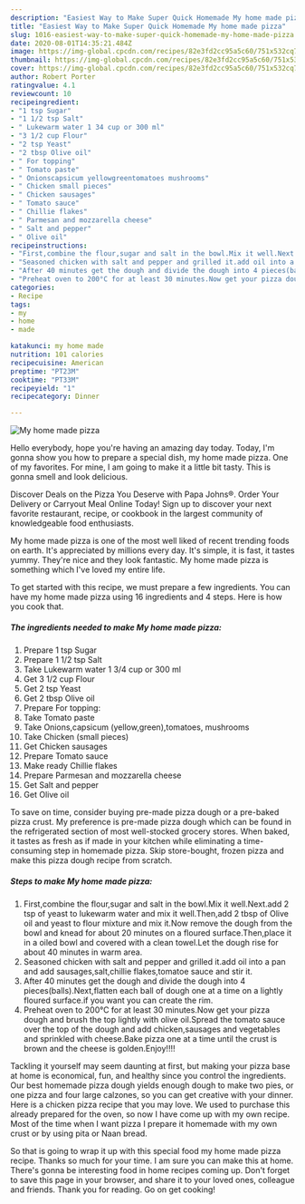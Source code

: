 ```yaml
---
description: "Easiest Way to Make Super Quick Homemade My home made pizza"
title: "Easiest Way to Make Super Quick Homemade My home made pizza"
slug: 1016-easiest-way-to-make-super-quick-homemade-my-home-made-pizza
date: 2020-08-01T14:35:21.484Z
image: https://img-global.cpcdn.com/recipes/82e3fd2cc95a5c60/751x532cq70/my-home-made-pizza-recipe-main-photo.jpg
thumbnail: https://img-global.cpcdn.com/recipes/82e3fd2cc95a5c60/751x532cq70/my-home-made-pizza-recipe-main-photo.jpg
cover: https://img-global.cpcdn.com/recipes/82e3fd2cc95a5c60/751x532cq70/my-home-made-pizza-recipe-main-photo.jpg
author: Robert Porter
ratingvalue: 4.1
reviewcount: 10
recipeingredient:
- "1 tsp Sugar"
- "1 1/2 tsp Salt"
- " Lukewarm water 1 34 cup or 300 ml"
- "3 1/2 cup Flour"
- "2 tsp Yeast"
- "2 tbsp Olive oil"
- " For topping"
- " Tomato paste"
- " Onionscapsicum yellowgreentomatoes mushrooms"
- " Chicken small pieces"
- " Chicken sausages"
- " Tomato sauce"
- " Chillie flakes"
- " Parmesan and mozzarella cheese"
- " Salt and pepper"
- " Olive oil"
recipeinstructions:
- "First,combine the flour,sugar and salt in the bowl.Mix it well.Next.add 2 tsp of yeast to lukewarm water and mix it well.Then,add 2 tbsp of Olive oil and yeast to flour mixture and mix it.Now remove the dough from the bowl and knead for about 20 minutes on a floured surface.Then,place it in a oiled bowl and covered with a clean towel.Let the dough rise for about 40 minutes in warm area."
- "Seasoned chicken with salt and pepper and grilled it.add oil into a pan and add sausages,salt,chillie flakes,tomatoe sauce and stir it."
- "After 40 minutes get the dough and divide the dough into 4 pieces(balls).Next,flatten each ball of dough one at a time on a lightly floured surface.if you want you can create the rim."
- "Preheat oven to 200°C for at least 30 minutes.Now get your pizza dough and brush the top lightly with olive oil.Spread the tomato sauce over the top of the dough and add chicken,sausages and vegetables and sprinkled with cheese.Bake pizza one at a time until the crust is brown and the cheese is golden.Enjoy!!!!"
categories:
- Recipe
tags:
- my
- home
- made

katakunci: my home made 
nutrition: 101 calories
recipecuisine: American
preptime: "PT23M"
cooktime: "PT33M"
recipeyield: "1"
recipecategory: Dinner

---
```



![My home made pizza](https://img-global.cpcdn.com/recipes/82e3fd2cc95a5c60/751x532cq70/my-home-made-pizza-recipe-main-photo.jpg)

Hello everybody, hope you're having an amazing day today. Today, I'm gonna show you how to prepare a special dish, my home made pizza. One of my favorites. For mine, I am going to make it a little bit tasty. This is gonna smell and look delicious.

Discover Deals on the Pizza You Deserve with Papa Johns®. Order Your Delivery or Carryout Meal Online Today! Sign up to discover your next favorite restaurant, recipe, or cookbook in the largest community of knowledgeable food enthusiasts.

My home made pizza is one of the most well liked of recent trending foods on earth. It's appreciated by millions every day. It's simple, it is fast, it tastes yummy. They're nice and they look fantastic. My home made pizza is something which I've loved my entire life.


To get started with this recipe, we must prepare a few ingredients. You can have my home made pizza using 16 ingredients and 4 steps. Here is how you cook that.

<!--inarticleads1-->

##### The ingredients needed to make My home made pizza:

1. Prepare 1 tsp Sugar
1. Prepare 1 1/2 tsp Salt
1. Take  Lukewarm water 1 3/4 cup or 300 ml
1. Get 3 1/2 cup Flour
1. Get 2 tsp Yeast
1. Get 2 tbsp Olive oil
1. Prepare  For topping:
1. Take  Tomato paste
1. Take  Onions,capsicum (yellow,green),tomatoes, mushrooms
1. Take  Chicken (small pieces)
1. Get  Chicken sausages
1. Prepare  Tomato sauce
1. Make ready  Chillie flakes
1. Prepare  Parmesan and mozzarella cheese
1. Get  Salt and pepper
1. Get  Olive oil


To save on time, consider buying pre-made pizza dough or a pre-baked pizza crust. My preference is pre-made pizza dough which can be found in the refrigerated section of most well-stocked grocery stores. When baked, it tastes as fresh as if made in your kitchen while eliminating a time-consuming step in homemade pizza. Skip store-bought, frozen pizza and make this pizza dough recipe from scratch. 

<!--inarticleads2-->

##### Steps to make My home made pizza:

1. First,combine the flour,sugar and salt in the bowl.Mix it well.Next.add 2 tsp of yeast to lukewarm water and mix it well.Then,add 2 tbsp of Olive oil and yeast to flour mixture and mix it.Now remove the dough from the bowl and knead for about 20 minutes on a floured surface.Then,place it in a oiled bowl and covered with a clean towel.Let the dough rise for about 40 minutes in warm area.
1. Seasoned chicken with salt and pepper and grilled it.add oil into a pan and add sausages,salt,chillie flakes,tomatoe sauce and stir it.
1. After 40 minutes get the dough and divide the dough into 4 pieces(balls).Next,flatten each ball of dough one at a time on a lightly floured surface.if you want you can create the rim.
1. Preheat oven to 200°C for at least 30 minutes.Now get your pizza dough and brush the top lightly with olive oil.Spread the tomato sauce over the top of the dough and add chicken,sausages and vegetables and sprinkled with cheese.Bake pizza one at a time until the crust is brown and the cheese is golden.Enjoy!!!!


Tackling it yourself may seem daunting at first, but making your pizza base at home is economical, fun, and healthy since you control the ingredients. Our best homemade pizza dough yields enough dough to make two pies, or one pizza and four large calzones, so you can get creative with your dinner. Here is a chicken pizza recipe that you may love. We used to purchase this already prepared for the oven, so now I have come up with my own recipe. Most of the time when I want pizza I prepare it homemade with my own crust or by using pita or Naan bread. 

So that is going to wrap it up with this special food my home made pizza recipe. Thanks so much for your time. I am sure you can make this at home. There's gonna be interesting food in home recipes coming up. Don't forget to save this page in your browser, and share it to your loved ones, colleague and friends. Thank you for reading. Go on get cooking!
